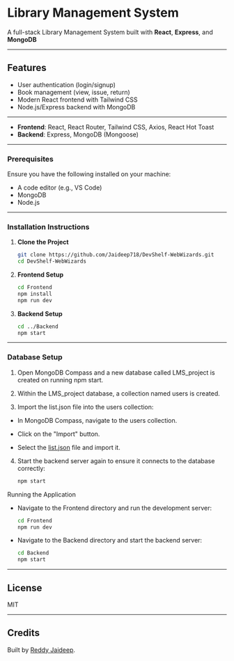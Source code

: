 
# Library Management System

A full-stack Library Management System built with **React**, **Express**, and **MongoDB**

---

## Features

- User authentication (login/signup)
- Book management (view, issue, return)
- Modern React frontend with Tailwind CSS
- Node.js/Express backend with MongoDB

---

- **Frontend**: React, React Router, Tailwind CSS, Axios, React Hot Toast
- **Backend**: Express, MongoDB (Mongoose)

---

### Prerequisites
Ensure you have the following installed on your machine:
- A code editor (e.g., VS Code)
- MongoDB
- Node.js

---

### Installation Instructions

1. **Clone the Project**
   ```sh
   git clone https://github.com/Jaideep718/DevShelf-WebWizards.git
   cd DevShelf-WebWizards

2. **Frontend Setup**
   ```sh
   cd Frontend
   npm install
   npm run dev

3. **Backend Setup**
   ```sh
   cd ../Backend
   npm start

---

### Database Setup

1. Open MongoDB Compass and a new database called LMS_project is created on running npm start.

2. Within the LMS_project database, a collection named users is created.

3. Import the list.json file into the users collection:

- In MongoDB Compass, navigate to the users collection.

- Click on the "Import" button.

- Select the [list.json](https://github.com/Jaideep718/DevShelf-WebWizards/blob/main/Backend/list.json) file and import it.

4. Start the backend server again to ensure it connects to the database correctly:
    ```sh
   npm start

Running the Application

-  Navigate to the Frontend directory and run the development server:
   ```sh
   cd Frontend
   npm run dev

- Navigate to the Backend directory and start the backend server:
   ```sh
   cd Backend
   npm start

---

## License

MIT

---

## Credits

Built by [Reddy Jaideep](https://github.com/Jaideep718).